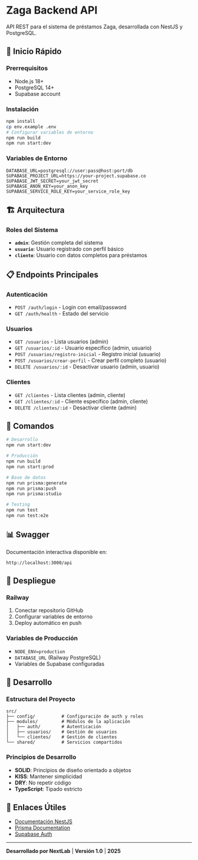# Zaga Backend API

API REST para el sistema de préstamos Zaga, desarrollada con NestJS y PostgreSQL.

## 🚀 **Inicio Rápido**

### **Prerrequisitos**
- Node.js 18+
- PostgreSQL 14+
- Supabase account

### **Instalación**
```bash
npm install
cp env.example .env
# Configurar variables de entorno
npm run build
npm run start:dev
```

### **Variables de Entorno**
```env
DATABASE_URL=postgresql://user:pass@host:port/db
SUPABASE_PROJECT_URL=https://your-project.supabase.co
SUPABASE_JWT_SECRET=your_jwt_secret
SUPABASE_ANON_KEY=your_anon_key
SUPABASE_SERVICE_ROLE_KEY=your_service_role_key
```

## 🏗️ **Arquitectura**

### **Roles del Sistema**
- **`admin`**: Gestión completa del sistema
- **`usuario`**: Usuario registrado con perfil básico
- **`cliente`**: Usuario con datos completos para préstamos


## 📋 **Endpoints Principales**

### **Autenticación**
- `POST /auth/login` - Login con email/password
- `GET /auth/health` - Estado del servicio

### **Usuarios**
- `GET /usuarios` - Lista usuarios (admin)
- `GET /usuarios/:id` - Usuario específico (admin, usuario)
- `POST /usuarios/registro-inicial` - Registro inicial (usuario)
- `POST /usuarios/crear-perfil` - Crear perfil completo (usuario)
- `DELETE /usuarios/:id` - Desactivar usuario (admin, usuario)

### **Clientes**
- `GET /clientes` - Lista clientes (admin, cliente)
- `GET /clientes/:id` - Cliente específico (admin, cliente)
- `DELETE /clientes/:id` - Desactivar cliente (admin)

## 🔧 **Comandos**

```bash
# Desarrollo
npm run start:dev

# Producción
npm run build
npm run start:prod

# Base de datos
npm run prisma:generate
npm run prisma:push
npm run prisma:studio

# Testing
npm run test
npm run test:e2e
```

## 📊 **Swagger**

Documentación interactiva disponible en:
```
http://localhost:3000/api
```

## 🚀 **Despliegue**

### **Railway**
1. Conectar repositorio GitHub
2. Configurar variables de entorno
3. Deploy automático en push

### **Variables de Producción**
- `NODE_ENV=production`
- `DATABASE_URL` (Railway PostgreSQL)
- Variables de Supabase configuradas

## 📝 **Desarrollo**

### **Estructura del Proyecto**
```
src/
├── config/          # Configuración de auth y roles
├── modules/         # Módulos de la aplicación
│   ├── auth/        # Autenticación
│   ├── usuarios/    # Gestión de usuarios
│   └── clientes/    # Gestión de clientes
└── shared/          # Servicios compartidos
```

### **Principios de Desarrollo**
- **SOLID**: Principios de diseño orientado a objetos
- **KISS**: Mantener simplicidad
- **DRY**: No repetir código
- **TypeScript**: Tipado estricto

## 🔗 **Enlaces Útiles**

- [Documentación NestJS](https://docs.nestjs.com/)
- [Prisma Documentation](https://www.prisma.io/docs/)
- [Supabase Auth](https://supabase.com/docs/guides/auth)

---

**Desarrollado por NextLab** | **Versión 1.0** | **2025**